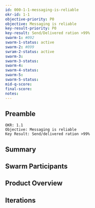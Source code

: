 ```yaml
---
id: 000-1-1-messaging-is-reliable
okr-id: 1-1 
objective-priority: P0
objective: Messaging is reliable
key-result-priority: P0
key-result: Send/Delivered ration >99%
swarm-1: #092
swarm-1-status: active
swarm-2: #099
swram-2-status: active
swarm-3:
swarm-3-status:
swarm-4:
swarm-4-status:
swarm-5:
swarm-5-status:
mid-q-score:
final-score:
notes:
---
```


## Preamble

    OKR: 1.1
    Objective: Messaging is reliable
    Key Result: Send/delivered ration >99%

## Summary

## Swarm Participants

## Product Overview

## Iterations


